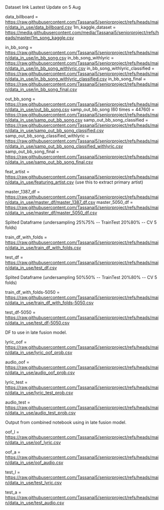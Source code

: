 Dataset link Lastest Update on 5 Aug

data_billboard = https://raw.githubusercontent.com/Tassanai5/seniorproject/refs/heads/main/data_in_use/data_billboard.csv
1m_kaggle_dataset = https://media.githubusercontent.com/media/Tassanai5/seniorproject/refs/heads/master/1m_song_kaggle.csv

in_bb_song = https://raw.githubusercontent.com/Tassanai5/seniorproject/refs/heads/main/data_in_use/in_bb_song.csv
in_bb_song_withlyric = https://raw.githubusercontent.com/Tassanai5/seniorproject/refs/heads/main/data_in_use/in_bb_song_withlyric.csv
in_bb_song_withlyric_classified = https://raw.githubusercontent.com/Tassanai5/seniorproject/refs/heads/main/data_in_use/in_bb_song_withlyric_classified.csv
in_bb_song_final = https://raw.githubusercontent.com/Tassanai5/seniorproject/refs/heads/main/data_in_use/in_bb_song_final.csv

out_bb_song = https://raw.githubusercontent.com/Tassanai5/seniorproject/refs/heads/main/data_in_use/out_bb_song.csv
samp_out_bb_song (60 times = 44760) = https://raw.githubusercontent.com/Tassanai5/seniorproject/refs/heads/main/data_in_use/samp_out_bb_song.csv
samp_out_bb_song_classified = https://raw.githubusercontent.com/Tassanai5/seniorproject/refs/heads/main/data_in_use/samp_out_bb_song_classified.csv
samp_out_bb_song_classified_withlyric = https://raw.githubusercontent.com/Tassanai5/seniorproject/refs/heads/main/data_in_use/samp_out_bb_song_classified_withlyric.csv
samp_out_bb_song_final = https://raw.githubusercontent.com/Tassanai5/seniorproject/refs/heads/main/data_in_use/samp_out_bb_song_final.csv

feat_artist = https://raw.githubusercontent.com/Tassanai5/seniorproject/refs/heads/main/data_in_use/featuring_artist.csv (use this to extract primary artist)

master_1387_df = https://raw.githubusercontent.com/Tassanai5/seniorproject/refs/heads/main/data_in_use/master_df/master_1387_df.csv
master_5050_df = https://raw.githubusercontent.com/Tassanai5/seniorproject/refs/heads/main/data_in_use/master_df/master_5050_df.csv


Splited Dataframe (undersampling 25%75% -- TrainTest 20%80% -- CV 5 folds)

train_df_with_folds = https://raw.githubusercontent.com/Tassanai5/seniorproject/refs/heads/main/data_in_use/train_df_with_folds.csv

test_df = https://raw.githubusercontent.com/Tassanai5/seniorproject/refs/heads/main/data_in_use/test_df.csv

Splited Dataframe (undersampling 50%50% -- TrainTest 20%80% -- CV 5 folds)

train_df_with_folds-5050 = https://raw.githubusercontent.com/Tassanai5/seniorproject/refs/heads/main/data_in_use/train_df_with_folds-5050.csv

test_df-5050 = https://raw.githubusercontent.com/Tassanai5/seniorproject/refs/heads/main/data_in_use/test_df-5050.csv


DF to use in late fusion model.

lyric_oof = https://raw.githubusercontent.com/Tassanai5/seniorproject/refs/heads/main/data_in_use/lyric_oof_prob.csv

audio_oof = https://raw.githubusercontent.com/Tassanai5/seniorproject/refs/heads/main/data_in_use/audio_oof_prob.csv

lyric_test = https://raw.githubusercontent.com/Tassanai5/seniorproject/refs/heads/main/data_in_use/lyric_test_prob.csv

audio_test = https://raw.githubusercontent.com/Tassanai5/seniorproject/refs/heads/main/data_in_use/audio_test_prob.csv


Output from combined notebook using in late fusion model.

oof_l = https://raw.githubusercontent.com/Tassanai5/seniorproject/refs/heads/main/data_in_use/oof_lyric.csv

oof_a = https://raw.githubusercontent.com/Tassanai5/seniorproject/refs/heads/main/data_in_use/oof_audio.csv

test_l = https://raw.githubusercontent.com/Tassanai5/seniorproject/refs/heads/main/data_in_use/test_lyric.csv

test_a = https://raw.githubusercontent.com/Tassanai5/seniorproject/refs/heads/main/data_in_use/test_audio.csv
